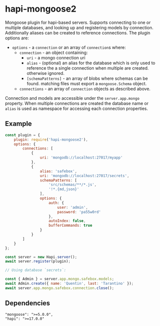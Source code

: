 # hapi-mongoose2

Mongoose plugin for hapi-based servers. Supports connecting to one or multiple
databases, and looking up and registering models by connection. Additionally
aliases can be created to reference connections. The plugin options are:

- `options` - a `connection` or an array of `connection`s where:
  - `connection` - an object containing:
    - `uri` - a mongo connection uri
    - `alias` - (optional) an alias for the database which is only used to reference the a single connection when multiple are created. otherwise ignored.
    - `[schemaPatterns]` - an array of blobs where schemas can be found. matching files must export a `mongoose.Schema` object.
  - `connections` - an array of `connection` objects as described above.

Connection and models are accessible under the `server.app.mongo` property. When multiple connections are created the database name or `alias` is used as namespace for accessing each connection properties.

## Example

```javascript
const plugin = {
    plugin: require('hapi-mongoose2'),
    options: {
        connections: [
            {
                uri: 'mongodb://localhost:27017/myapp'
            },
            {
                alias: 'safebox',
                uri: 'mongodb://localhost:27017/secrets',
                schemaPatterns: [
                    'src/schemas/**/*.js',
                    '!*.{md,json}'
                ],
                options: {
                    auth: {
                        user: 'admin',
                        password: 'pa55w0rd'
                    },
                    autoIndex: false,
                    bufferCommands: true
                }
            }
        ]
    }
};

const server = new Hapi.server();
await server.register(plugin);

// Using database `secrets`:

const { Admin } = server.app.mongo.safebox.models;
await Admin.create({ name: 'Quentin', last: 'Tarantino' });
await server.app.mongo.safebox.connection.close();
```

## Dependencies

```
"mongoose": ">=5.0.0",
"hapi": ">=17.0.0"
```
